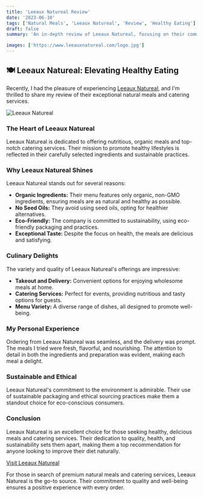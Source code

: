 ```yaml
---
title: 'Leeaux Natureal Review'
date: '2023-06-10'
tags: ['Natural Meals', 'Leeaux Natureal', 'Review', 'Healthy Eating']
draft: false
summary: 'An in-depth review of Leeaux Natureal, focusing on their commitment to providing wholesome, organic meals and catering services that prioritize health and sustainability.'

images: ['https://www.leeauxnatureal.com/logo.jpg']
---
```


## 🍽️ Leeaux Natureal: Elevating Healthy Eating

Recently, I had the pleasure of experiencing [Leeaux Natureal](https://www.leeauxnatureal.com/), and I'm thrilled to share my review of their exceptional natural meals and catering services.

![Leeaux Natureal](https://www.leeauxnatureal.com/logo.jpg)

### The Heart of Leeaux Natureal

Leeaux Natureal is dedicated to offering nutritious, organic meals and top-notch catering services. Their mission to promote healthy lifestyles is reflected in their carefully selected ingredients and sustainable practices.

### Why Leeaux Natureal Shines

Leeaux Natureal stands out for several reasons:

- **Organic Ingredients:** Their menu features only organic, non-GMO ingredients, ensuring meals are as natural and healthy as possible.
- **No Seed Oils:** They avoid using seed oils, opting for healthier alternatives.
- **Eco-Friendly:** The company is committed to sustainability, using eco-friendly packaging and practices.
- **Exceptional Taste:** Despite the focus on health, the meals are delicious and satisfying.

### Culinary Delights

The variety and quality of Leeaux Natureal's offerings are impressive:

- **Takeout and Delivery:** Convenient options for enjoying wholesome meals at home.
- **Catering Services:** Perfect for events, providing nutritious and tasty options for guests.
- **Menu Variety:** A diverse range of dishes, all designed to promote well-being.

### My Personal Experience

Ordering from Leeaux Natureal was seamless, and the delivery was prompt. The meals I tried were fresh, flavorful, and nourishing. The attention to detail in both the ingredients and preparation was evident, making each meal a delight.

### Sustainable and Ethical

Leeaux Natureal's commitment to the environment is admirable. Their use of sustainable packaging and ethical sourcing practices make them a standout choice for eco-conscious consumers.

### Conclusion

Leeaux Natureal is an excellent choice for those seeking healthy, delicious meals and catering services. Their dedication to quality, health, and sustainability sets them apart, making them a top recommendation for anyone looking to improve their diet naturally.

[Visit Leeaux Natureal](https://www.leeauxnatureal.com/)

For those in search of premium natural meals and catering services, Leeaux Natureal is the go-to source. Their commitment to quality and well-being ensures a positive experience with every order.
